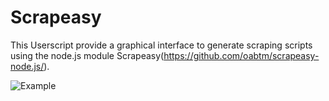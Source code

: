 # Scrapeasy
This Userscript provide a graphical interface to generate scraping scripts using the node.js module Scrapeasy(https://github.com/oabtm/scrapeasy-node.js/).

![Example](http://i.imgur.com/fW0yX10.gif)
